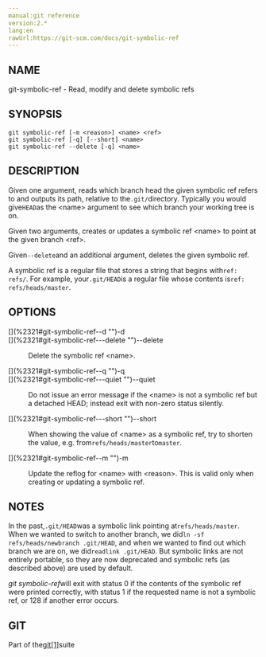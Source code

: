 ```yaml
---
manual:git reference
version:2.*
lang:en
rawUrl:https://git-scm.com/docs/git-symbolic-ref
---
```



## [](%2321#_name "")NAME<a name="_name"></a>


git-symbolic-ref - Read, modify and delete symbolic refs





## [](%2321#_synopsis "")SYNOPSIS<a name="_synopsis"></a>

```
git symbolic-ref [-m <reason>] <name> <ref>
git symbolic-ref [-q] [--short] <name>
git symbolic-ref --delete [-q] <name>
```




## [](%2321#_description "")DESCRIPTION<a name="_description"></a>


Given one argument, reads which branch head the given symbolic ref refers to and outputs its path, relative to the`.git/`directory. Typically you would give`HEAD`as the &lt;name&gt; argument to see which branch your working tree is on.




Given two arguments, creates or updates a symbolic ref &lt;name&gt; to point at the given branch &lt;ref&gt;.




Given`--delete`and an additional argument, deletes the given symbolic ref.




A symbolic ref is a regular file that stores a string that begins with`ref: refs/`. For example, your`.git/HEAD`is a regular file whose contents is`ref: refs/heads/master`.





## [](%2321#_options "")OPTIONS<a name="_options"></a>
<dl><dt id='git-symbolic-ref--d'>[](%2321#git-symbolic-ref--d "")-d</dt><dt id='git-symbolic-ref---delete'>[](%2321#git-symbolic-ref---delete "")--delete</dt><dd>

Delete the symbolic ref &lt;name&gt;.

</dd><dt id='git-symbolic-ref--q'>[](%2321#git-symbolic-ref--q "")-q</dt><dt id='git-symbolic-ref---quiet'>[](%2321#git-symbolic-ref---quiet "")--quiet</dt><dd>

Do not issue an error message if the &lt;name&gt; is not a symbolic ref but a detached HEAD; instead exit with non-zero status silently.

</dd><dt id='git-symbolic-ref---short'>[](%2321#git-symbolic-ref---short "")--short</dt><dd>

When showing the value of &lt;name&gt; as a symbolic ref, try to shorten the value, e.g. from`refs/heads/master`to`master`.

</dd><dt id='git-symbolic-ref--m'>[](%2321#git-symbolic-ref--m "")-m</dt><dd>

Update the reflog for &lt;name&gt; with &lt;reason&gt;. This is valid only when creating or updating a symbolic ref.

</dd></dl>



## [](%2321#_notes "")NOTES<a name="_notes"></a>


In the past,`.git/HEAD`was a symbolic link pointing at`refs/heads/master`. When we wanted to switch to another branch, we did`ln -sf refs/heads/newbranch .git/HEAD`, and when we wanted to find out which branch we are on, we did`readlink .git/HEAD`. But symbolic links are not entirely portable, so they are now deprecated and symbolic refs (as described above) are used by default.




<em>git symbolic-ref</em>will exit with status 0 if the contents of the symbolic ref were printed correctly, with status 1 if the requested name is not a symbolic ref, or 128 if another error occurs.





## [](%2321#_git "")GIT<a name="_git"></a>


Part of the[git[1]](%2248  "")suite






